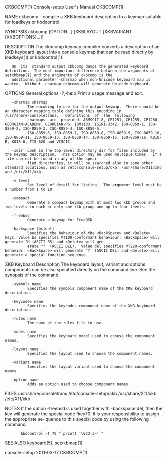 CKBCOMP(1)                                                                     Console-setup User's Manual                                                                     CKBCOMP(1)

NAME
       ckbcomp - compile a XKB keyboard description to a keymap suitable for loadkeys or kbdcontrol

SYNOPSIS
       ckbcomp [OPTION...] [XKBLAYOUT [XKBVARIANT [XKBOPTIONS]...]]

DESCRIPTION
       The ckbcomp keymap compiler converts a description of an XKB keyboard layout into a console keymap that can be read directly by loadkeys(1) or kbdcontrol(1).

       On  its  standard output ckbcomp dumps the generated keyboard definition.  The most important difference between the arguments of setxkbmap(1) and the arguments of ckbcomp is the
       additional parameter -charmap when non-Unicode keyboard map is wanted.  Without -charmap ckbcomp will generate Unicode keyboard.

OPTIONS
   General options
       -?,-help
              Print a usage message and exit.

       -charmap charmap
              The encoding to use for the output keymap.  There should be an character mapping table defining this encoding in /usr/share/consoletrans.   Definitions  of  the  following
              charmaps  are  provided: ARMSCII-8, CP1251, CP1255, CP1256, GEORGIAN-ACADEMY, GEORGIAN-PS, IBM1133, ISIRI-3342, ISO-8859-1, ISO-8859-2, ISO-8859-3, ISO-8859-4, ISO-8859-5,
              ISO-8859-6, ISO-8859-7, ISO-8859-8, ISO-8859-9, ISO-8859-10, ISO-8859-11, ISO-8859-13, ISO-8859-14, ISO-8859-15, ISO-8859-16, KOI8-R, KOI8-U, TIS-620 and VISCII.

       -Idir  Look in the top-level directory dir for files included by the keymap description.  This option may be used multiple times.  If a file can not be found in any of the speci‐
              fied directories, it will be searched also in some other standard locations, such as /etc/console-setup/ckb, /usr/share/X11/xkb and /etc/X11/xkb

       -v level
              Set level of detail for listing.  The argument level must be a number from 1 to 10.

       -compact
              Generate a compact keymap with at most two xkb groups and two levels in each or only one xkb-group and up to four levels.

       -freebsd
              Generate a keymap for FreeBSD.

       -backspace [bs|del]
              Specifies the behaviour of the <BackSpace> and <Delete> keys. Value bs specifies VT100-conformant behaviour: <BackSpace> will generate ^H (ASCII BS) and <Delete> will gen‐
              erate ^?  (ASCII DEL).  Value del specifies VT220-conformant behavior: <BackSpace> will generate ^?  (ASCII DEL) and <Delete> will generate a special function sequence.

   XKB Keyboard Description
       The keyboard layout, variant and options components can be also specified directly on the command line.  See the synopsis of the command.

       -symbols name
              Specifies the symbols component name of the XKB keyboard description.

       -keycodes name
              Specifies the keycodes component name of the XKB keyboard description.

       -rules name
              The name of the rules file to use.

       -model name
              Specifies the keyboard model used to choose the component names.

       -layout name
              Specifies the layout used to choose the component names.

       -variant name
              Specifies the layout variant used to choose the component names.

       -option name
              Adds an option used to choose component names.

FILES
       /usr/share/consoletrans
       /etc/console-setup/ckb
       /usr/share/X11/xkb
       /etc/X11/xkb

NOTES
       If the option -freebsd is used together with -backspace del, then the key <Delete> will generate the special code fkey70.  It is your responsibility to assign the appropriate se‐
       quence to this special  code by using the following command:

           kbdcontrol -f 70 "`printf '\033[3~'`"

SEE ALSO
       keyboard(5), setxkbmap(1)

console-setup                                                                           2011-03-17                                                                             CKBCOMP(1)
